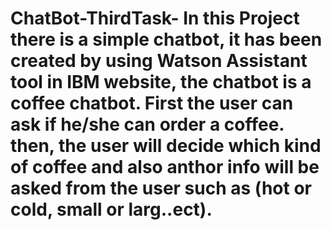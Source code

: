 # ChatBot-ThirdTask- In this Project there is a simple chatbot, it has been created by using Watson Assistant tool in IBM website, the chatbot is a coffee chatbot. First the user can ask if he/she can order a coffee. then, the user will decide which kind of coffee and also anthor info will be asked from the user such as (hot or cold, small or larg..ect).
